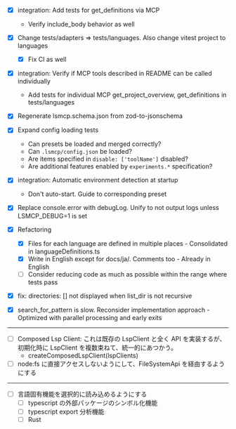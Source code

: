 - [x] integration: Add tests for get_definitions via MCP
  - Verify include_body behavior as well
- [x] Change tests/adapters => tests/languages. Also change vitest project to languages
  - [x] Fix CI as well
- [x] integration: Verify if MCP tools described in README can be called individually
  - Add tests for individual MCP get_project_overview, get_definitions in tests/languages
- [x] Regenerate lsmcp.schema.json from zod-to-jsonschema
- [x] Expand config loading tests
  - Can presets be loaded and merged correctly?
  - Can `.lsmcp/config.json` be loaded?
  - Are items specified in `disable: ['toolName']` disabled?
  - Are additional features enabled by `experiments.*` specification?
- [x] integration: Automatic environment detection at startup
  - Don't auto-start. Guide to corresponding preset
- [x] Replace console.error with debugLog. Unify to not output logs unless LSMCP_DEBUG=1 is set
- [x] Refactoring

  - [x] Files for each language are defined in multiple places - Consolidated in languageDefinitions.ts
  - [x] Write in English except for docs/ja/. Comments too - Already in English
  - [ ] Consider reducing code as much as possible within the range where tests pass

- [x] fix: directories: [] not displayed when list_dir is not recursive
- [x] search_for_pattern is slow. Reconsider implementation approach - Optimized with parallel processing and early exits

---

- [ ] Composed Lsp Client: これは既存の LspClient と全く API を実装するが、初期化時に LspClient を複数束ねて、統一的にあつかう。
  - createComposedLspClient(lspClients)
- [ ] node:fs に直接アクセスしないようにして、FileSystemApi を経由するようにする

---

- [ ] 言語固有機能を選択的に読み込めるようにする
  - [ ] typescript の外部パッケージのシンボル化機能
  - [ ] typescript export 分析機能
  - [ ] Rust
